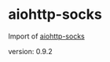 # aiohttp-socks

Import of [aiohttp-socks](https://github.com/romis2012/aiohttp-socks)

version: 0.9.2
